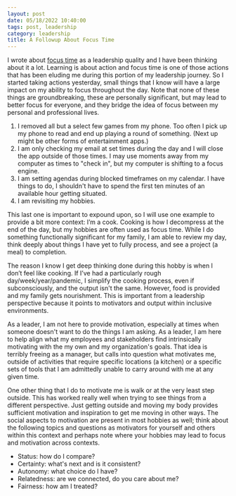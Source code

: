 ```yaml
---
layout: post
date: 05/18/2022 10:40:00
tags: post, leadership
category: leadership
title: A Followup About Focus Time
---
```


I wrote about [focus time](/2022/05/focus-time-as-a-leadership-quality) as a leadership quality and I have been thinking about it a lot. Learning is about action and focus time is one of those actions that has been eluding me during this portion of my leadership journey. So I started taking actions yesterday, small things that I know will have a large impact on my ability to focus throughout the day. Note that none of these things are groundbreaking, these are personally significant, but may lead to better focus for everyone, and they bridge the idea of focus between my personal and professional lives.

1. I removed all but a select few games from my phone. Too often I pick up my phone to read and end up playing a round of something. (Next up might be other forms of entertainment apps.)
2. I am only checking my email at set times during the day and I will close the app outside of those times. I may use moments away from my computer as times to "check in", but my computer is shifting to a focus engine.
3. I am setting agendas during blocked timeframes on my calendar. I have things to do, I shouldn't have to spend the first ten minutes of an available hour getting situated.
4. I am revisiting my hobbies.

This last one is important to expound upon, so I will use one example to provide a bit more context: I’m a cook. Cooking is how I decompress at the end of the day, but my hobbies are often used as focus time. While I do something functionally significant for my family, I am able to review my day, think deeply about things I have yet to fully process, and see a project (a meal) to completion.

The reason I know I get deep thinking done during this hobby is when I don’t feel like cooking. If I’ve had a particularly rough day/week/year/pandemic, I simplify the cooking process, even if subconsciously, and the output isn't the same. However, food is provided and my family gets nourishment. This is important from a leadership perspective because it points to motivators and output within inclusive environments.

As a leader, I am not here to provide motivation, especially at times when someone doesn't want to do the things I am asking. As a leader, I am here to help align what my employees and stakeholders find intrinsically motivating with the my own and my organization's goals. That idea is terribly freeing as a manager, but calls into question what motivates me, outside of activities that require specific locations (a kitchen) or a specific sets of tools that I am admittedly unable to carry around with me at any given time.

One other thing that I do to motivate me is walk or at the very least step outside. This has worked really well when trying to see things from a different perspective. Just getting outside and moving my body provides sufficient motivation and inspiration to get me moving in other ways. The social aspects to motivation are present in most hobbies as well; think about the following topics and questions as motivators for yourself and others within this context and perhaps note where your hobbies may lead to focus and motivation across contexts.

- Status: how do I compare?
- Certainty: what's next and is it consistent?
- Autonomy: what choice do I have?
- Relatedness: are we connected, do you care about me?
- Fairness: how am I treated?